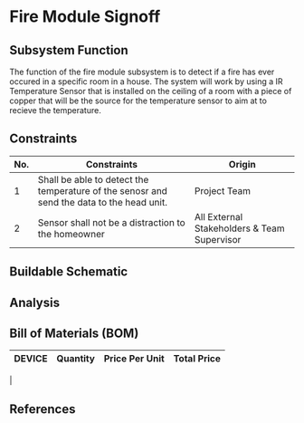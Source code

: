 # Fire Module Signoff

## Subsystem Function
The function of the fire module subsystem is to detect if a fire has ever occured in a specific room in a house. The system will work by using a IR Temperature Sensor that is installed on the ceiling of a room with a piece of copper that will be the source for the temperature sensor to aim at to recieve the temperature.
## Constraints
| No. | Constraints | Origin |
| --- | ----------- | ------ |
|  1  | Shall be able to detect the temperature of the senosr and send the data to the head unit. | Project Team |
|  2  | Sensor shall not be a distraction to the homeowner | All External Stakeholders & Team Supervisor |

## Buildable Schematic

## Analysis

## Bill of Materials (BOM)
| DEVICE | Quantity | Price Per Unit | Total Price |
| ------ | -------- | -------------- | ----------- |
|

## References
